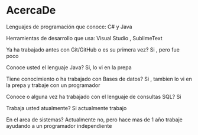 # AcercaDe

Lenguajes de programación que conoce: C# y Java

Herramientas de desarrollo que usa: Visual Studio , SublimeText

Ya ha trabajado antes con Git/GitHub o es su primera vez? Si , pero fue poco

Conoce usted el lenguaje Java? Si, lo vi en la prepa

Tiene conocimiento o ha trabajado con Bases de datos? Si , tambien lo vi en la prepa y trabaje con un programador

Conoce o alguna vez ha trabajado con el lenguaje de consultas SQL? Si

Trabaja usted atualmente? Si actualmente trabajo

En el area de sistemas? Actualmente no, pero hace mas de 1 año trabaje ayudando a un programador independiente
